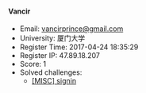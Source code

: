 #### Vancir  

* Email: vancirprince@gmail.com  
* University: 厦门大学  
* Register Time: 2017-04-24 18:35:29  
* Register IP: 47.89.18.207  
* Score: 1  
* Solved challenges: 
  * [[MISC] signin](https://github.com/SniperOJ/Challenges/blob/master/misc/signin.json)  
